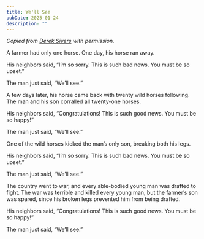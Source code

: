 ```yaml
---
title: We'll See
pubDate: 2025-01-24
description: ""
---
```


_Copied from [Derek Sivers](https://sive.rs/horses) with permission._

A farmer had only one horse. One day, his horse ran away.

His neighbors said, “I’m so sorry. This is such bad news. You must be so upset.”

The man just said, “We’ll see.”

A few days later, his horse came back with twenty wild horses following. The man and his son corralled all twenty-one horses.

His neighbors said, “Congratulations! This is such good news. You must be so happy!”

The man just said, “We’ll see.”

One of the wild horses kicked the man’s only son, breaking both his legs.

His neighbors said, “I’m so sorry. This is such bad news. You must be so upset.”

The man just said, “We’ll see.”

The country went to war, and every able-bodied young man was drafted to fight. The war was terrible and killed every young man, but the farmer’s son was spared, since his broken legs prevented him from being drafted.

His neighbors said, “Congratulations! This is such good news. You must be so happy!”

The man just said, “We’ll see.”

